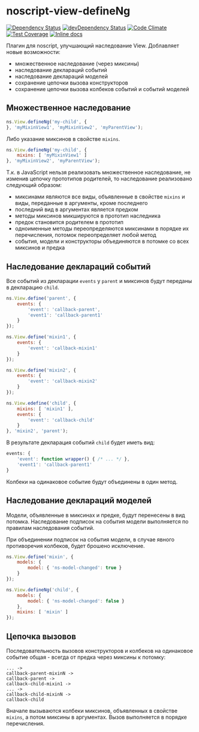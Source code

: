 # noscript-view-defineNg

[![Dependency Status][dependency]][dependency-link] [![devDependency Status][dev-dependency]][dev-dependency-link] [![Code Climate][climate]][climate-link] [![Test Coverage][coverage]][coverage-link] [![Inline docs][inch]][inch-link]

Плагин для noscript, улучшающий наследование View.
Доблавляет новые возможности:
 * множественное наследование (через миксины)
 * наследование деклараций событий
 * наследование деклараций моделей
 * сохранение цепочки вызова конструкторов
 * сохранение цепочки вызова колбеков событий и событий моделей

## Множественное наследование
```js
ns.View.defineNg('my-child', {
}, 'myMixinView1', 'myMixinView2', 'myParentView');
```

Либо указание миксинов в свойстве `mixins`.
```js
ns.View.defineNg('my-child', {
    mixins: [ 'myMixinView1' ]
}, 'myMixinView2', 'myParentView');
```

Т.к. в JavaScript нельзя реализовать множественное наследование, не изменив цепочку прототипов родителей,
то наследование реализовано следующий образом:
 * миксинами являются все виды, объявленные в свойстве `mixins` и виды, переданные в аргументы, кроме последнего
 * последний вид в аргументах является предком
 * методы миксинов микшируются в прототип наследника
 * предок становится родителем в прототип
 * одноименные методы переопределяются миксинами в порядке их перечисления, потомок переопределяет любой метод
 * события, модели и конструкторы объединяются в потомке со всех миксинов и предка

## Наследование деклараций событий

Все событий из декларации `events` у `parent` и миксинов будут переданы в декларацию `child`.
```js
ns.View.define('parent', {
    events: {
        'event': 'callback-parent',
        'event1': 'callback-parent1'
    }
});

ns.View.define('mixin1', {
    events: {
        'event': 'callback-mixin1'
    }
});

ns.View.define('mixin2', {
    events: {
        'event': 'callback-mixin2'
    }
});

ns.View.edefine('child', {
    mixins: [ 'mixin1' ],
    events: {
        'event': 'callback-child'
    }
}, 'mixin2', 'parent');
```

В результате декларация событий `child` будет иметь вид:
```js
events: {
    'event': function wrapper() { /* ... */ },
    'event1': 'callback-parent1'
}
```

Колбеки на одинаковое событие будут объединены в один метод.

## Наследование деклараций моделей

Модели, объявленные в миксинах и предке, будут перенесены в вид потомка.
Наследование подписок на события модели выполняется по правилам наследования событий.

При объединении подписок на события модели, в случае явного противоречия колбеков, будет брошено исключение.

```js
ns.View.define('mixin', {
    models: {
        model: { 'ns-model-changed': true }
    }
});

ns.View.defineNg('child', {
    models: {
        model: { 'ns-model-changed': false }
    },
    mixins: [ 'mixin' ]
});
```


## Цепочка вызовов

Последовательность вызовов конструкторов и колбеков на одинаковое событие общая - всегда от предка через миксины к потомку:
```
... ->
callback-parent-mixinN ->
callback-parent ->
callback-child-mixin1 ->
... ->
callback-child-mixinN ->
callback-child
```

Вначале вызываются колбеки миксинов, объявленных в свойстве `mixins`, а потом миксины в аргументах.
Вызов выполняется в порядке перечисления.

[build]: https://travis-ci.org/yandex-ui/noscript-view-define.svg?branch=master
[build-link]: https://travis-ci.org/yandex-ui/noscript-view-define
[version]: https://badge.fury.io/js/noscript-view-define.svg
[version-link]: http://badge.fury.io/js/noscript-view-define
[dependency]: https://david-dm.org/yandex-ui/noscript-view-define.svg
[dependency-link]: https://david-dm.org/yandex-ui/noscript-view-define
[dev-dependency]: https://david-dm.org/yandex-ui/noscript-view-define/dev-status.svg
[dev-dependency-link]: https://david-dm.org/yandex-ui/noscript-view-define#info=devDependencies
[climate]: https://codeclimate.com/github/yandex-ui/noscript-view-define/badges/gpa.svg
[climate-link]: https://codeclimate.com/github/yandex-ui/noscript-view-define
[coverage]: https://codeclimate.com/github/yandex-ui/noscript-view-define/badges/coverage.svg
[coverage-link]: https://codeclimate.com/github/yandex-ui/noscript-view-define
[inch]: https://inch-ci.org/github/yandex-ui/noscript-view-define.svg?branch=master
[inch-link]: https://inch-ci.org/github/yandex-ui/noscript-view-define
